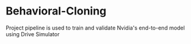 # Behavioral-Cloning
Project pipeline is used to train and validate Nvidia's end-to-end model using Drive Simulator

